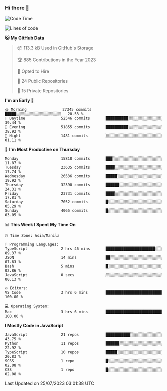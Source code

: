 ### Hi there 👋

<!--START_SECTION:waka-->
![Code Time](http://img.shields.io/badge/Code%20Time-337%20hrs%2013%20mins-blue)

![Lines of code](https://img.shields.io/badge/From%20Hello%20World%20I%27ve%20Written-58.4%20million%20lines%20of%20code-blue)

**🐱 My GitHub Data** 

> 📦 113.3 kB Used in GitHub's Storage 
 > 
> 🏆 885 Contributions in the Year 2023
 > 
> 💼 Opted to Hire
 > 
> 📜 24 Public Repositories 
 > 
> 🔑 15 Private Repositories 
 > 
**I'm an Early 🐤** 

```text
🌞 Morning                27345 commits       █████░░░░░░░░░░░░░░░░░░░░   20.53 % 
🌆 Daytime                52546 commits       ██████████░░░░░░░░░░░░░░░   39.44 % 
🌃 Evening                51855 commits       ██████████░░░░░░░░░░░░░░░   38.92 % 
🌙 Night                  1481 commits        ░░░░░░░░░░░░░░░░░░░░░░░░░   01.11 % 
```
📅 **I'm Most Productive on Thursday** 

```text
Monday                   15818 commits       ███░░░░░░░░░░░░░░░░░░░░░░   11.87 % 
Tuesday                  23635 commits       ████░░░░░░░░░░░░░░░░░░░░░   17.74 % 
Wednesday                26536 commits       █████░░░░░░░░░░░░░░░░░░░░   19.92 % 
Thursday                 32390 commits       ██████░░░░░░░░░░░░░░░░░░░   24.31 % 
Friday                   23731 commits       ████░░░░░░░░░░░░░░░░░░░░░   17.81 % 
Saturday                 7052 commits        █░░░░░░░░░░░░░░░░░░░░░░░░   05.29 % 
Sunday                   4065 commits        █░░░░░░░░░░░░░░░░░░░░░░░░   03.05 % 
```


📊 **This Week I Spent My Time On** 

```text
🕑︎ Time Zone: Asia/Manila

💬 Programming Languages: 
TypeScript               2 hrs 46 mins       ██████████████████████░░░   89.37 % 
JSON                     14 mins             ██░░░░░░░░░░░░░░░░░░░░░░░   07.63 % 
Bash                     5 mins              █░░░░░░░░░░░░░░░░░░░░░░░░   02.86 % 
JavaScript               0 secs              ░░░░░░░░░░░░░░░░░░░░░░░░░   00.13 % 

🔥 Editors: 
VS Code                  3 hrs 6 mins        █████████████████████████   100.00 % 

💻 Operating System: 
Mac                      3 hrs 6 mins        █████████████████████████   100.00 % 
```

**I Mostly Code in JavaScript** 

```text
JavaScript               21 repos            ███████████░░░░░░░░░░░░░░   43.75 % 
Python                   11 repos            ██████░░░░░░░░░░░░░░░░░░░   22.92 % 
TypeScript               10 repos            █████░░░░░░░░░░░░░░░░░░░░   20.83 % 
SCSS                     1 repo              █░░░░░░░░░░░░░░░░░░░░░░░░   02.08 % 
CSS                      1 repo              █░░░░░░░░░░░░░░░░░░░░░░░░   02.08 % 
```




 Last Updated on 25/07/2023 03:01:38 UTC
<!--END_SECTION:waka-->
